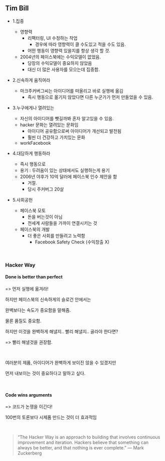 

## Tim Bill

- 1.집중
    + 영향력
        + 리팩터링, UI 수정하는 작업
            * 경우에 따라 영향력이 클 수도있고 적을 수도 있음.
        + 어떤 행동이 영향력 있을지를 항상 생각 할 것.
    + 2004년의 페이스북에는 수익모델이 없었음.
        * 당장의 수익모델이 중요하지 않았음
        * 대신 더 많은 사용자를 모으는데 집중함.

- 2.신속하게 움직여라
    - 마크주커버그씨는 아이디어를 떠올리고 바로 실행에 옮김
        + 즉시 행동으로 옮기지 않았다면 다른 누군가가 먼저 만들었을 수 있음.
        
- 3.누구에게나 열려있는
    + 자신의 아이디어를 뺏길까봐 혼자 알고있을 수 있음.
    + hacker 문화는 열려있는 문화임
        + 아이디어 공유함으로써 아이디어가 개선되고 발전됨
        + 훨씬 더 건강하고 가치있는 문화
    + workFacebook

- 4.대담하게 행동하라
    + 즉시 행동으로
    + 용기 : 두려움이 있는 상태에서도 실행하는게 용기
    + 2006년 야후가 10억 달러에 페이스북 인수 제안을 함
        * 거절.
        * 당시 주커버그 20살

- 5.사회공헌
    + 페이스북 모토
        * 돈을 버는것이 아님
        * 전세계 사람들을 가까이 연결시키는 것
    + 페이스북의 개발
        * 더 좋은 사회를 만들려고 노력함
            - Facebook Safety Check (수익창출 X)

&nbsp;

### Hacker Way

#### Done is better than perfect

=> 먼저 실행에 옮겨라!

하지만 페이스북의 신속하게의 슬로건 안에서는 

완벽보다는 속도가 중요함을 말해줌.

물론 품질도 중요함. 

하지만 이것을 완벽하게 해낼지.. 빨리 해낼지.. 골라야 한다면?

=> 빨리 해낼것을 권장함.

&nbsp;

여러분의 제품, 아이디어가 완벽하게 보이진 않을 수 있겠지만

먼저 내보이는 것이 중요하다고 말하고 싶다.

&nbsp;
&nbsp;

#### Code wins arguments

=> 코드가 논쟁을 이긴다!

100번의 토론보다 시제품 만드는 것이 더 효과적임

&nbsp;

>“The Hacker Way is an approach to building that involves continuous improvement and iteration. Hackers believe that something can always be better, and that nothing is ever complete.”
— Mark Zuckerberg